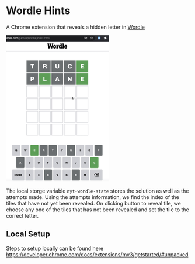 # Wordle Hints

A Chrome extension that reveals a hidden letter in <a href="https://www.nytimes.com/games/wordle/index.html">Wordle</a>

<img src="demo.gif" alt="demo" height=400/>  

The local storge variable `nyt-wordle-state` stores the solution as well as the attempts made. Using the attempts information, we find the index of the tiles that have not yet been revealed. On clicking button to reveal tile, we choose any one of the tiles that has not been revealed and set the tile to the correct letter.

## Local Setup

Steps to setup locally can be found here https://developer.chrome.com/docs/extensions/mv3/getstarted/#unpacked